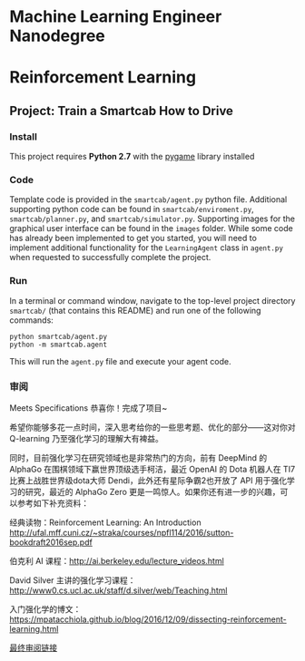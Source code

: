 # Machine Learning Engineer Nanodegree
# Reinforcement Learning
## Project: Train a Smartcab How to Drive

### Install

This project requires **Python 2.7** with the [pygame](https://www.pygame.org/wiki/GettingStarted
) library installed

### Code

Template code is provided in the `smartcab/agent.py` python file. Additional supporting python code can be found in `smartcab/enviroment.py`, `smartcab/planner.py`, and `smartcab/simulator.py`. Supporting images for the graphical user interface can be found in the `images` folder. While some code has already been implemented to get you started, you will need to implement additional functionality for the `LearningAgent` class in `agent.py` when requested to successfully complete the project. 

### Run

In a terminal or command window, navigate to the top-level project directory `smartcab/` (that contains this README) and run one of the following commands:

```python smartcab/agent.py```  
```python -m smartcab.agent```

This will run the `agent.py` file and execute your agent code.


### 审阅

Meets Specifications
恭喜你！完成了项目~

希望你能够多花一点时间，深入思考给你的一些思考题、优化的部分——这对你对 Q-learning 乃至强化学习的理解大有裨益。

同时，目前强化学习在研究领域也是非常热门的方向，前有 DeepMind 的 AlphaGo 在围棋领域下赢世界顶级选手柯洁，最近 OpenAI 的 Dota 机器人在 TI7 比赛上战胜世界级dota大师 Dendi，此外还有星际争霸2也开放了 API 用于强化学习的研究，最近的 AlphaGo Zero 更是一鸣惊人。如果你还有进一步的兴趣，可以参考如下补充资料：

经典读物：Reinforcement Learning: An Introduction http://ufal.mff.cuni.cz/~straka/courses/npfl114/2016/sutton-bookdraft2016sep.pdf

伯克利 AI 课程：http://ai.berkeley.edu/lecture_videos.html

David Silver 主讲的强化学习课程：http://www0.cs.ucl.ac.uk/staff/d.silver/web/Teaching.html

入门强化学的博文：https://mpatacchiola.github.io/blog/2016/12/09/dissecting-reinforcement-learning.html

[最终审阅链接](https://review.udacity.com/?utm_medium=email&utm_campaign=ret_000_auto_ndxxx_submission-reviewed&utm_source=blueshift&utm_content=reviewsapp-submission-reviewed&bsft_clkid=9cbb8542-6f7e-4d30-abc9-ff0ff188d510&bsft_uid=385daea4-067b-4c94-a8db-84dcd621df87&bsft_mid=4f59cbbf-2b11-4fda-840e-858728f4e4b4&bsft_eid=6f154690-7543-4582-9be7-e397af208dbd&bsft_txnid=18a0e99a-10e3-4bef-8cc0-cc7cf7d126af#!/reviews/969475)